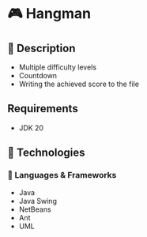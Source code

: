 # 🎮 Hangman
## 📝 Description
<p>
 <ul>
  <li>Multiple difficulty levels</li>
  <li>Countdown</li>
  <li>Writing the achieved score to the file</li>
 </ul>
</p>
<h2>Requirements</h2>
<ul>
  <li>JDK 20</li>
 </ul>
 
## 🧰 Technologies


### 🔹 Languages & Frameworks  
<ul>
  <li>Java</li>
  <li>Java Swing</li>
  <li>NetBeans</li>
  <li>Ant</li>
  <li>UML</li>
</ul>
